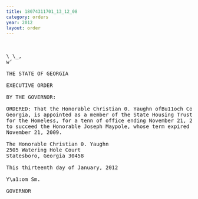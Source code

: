 ```yaml
---
title: 18074311701_13_12_08
category: orders
year: 2012
layout: order
---
```


<pre>   

\ \_,
w‘

THE STATE OF GEORGIA

EXECUTIVE ORDER

BY THE GOVERNOR:

ORDERED: That the Honorable Christian 0. Yaughn ofBu11och County,
Georgia, is appointed as a member of the State Housing Trust Fund
for the Homeless, for a tenn of office ending November 21, 2013,
to succeed the Honorable Joseph Maypole, whose term expired on
November 21, 2009.

The Honorable Christian 0. Yaughn
2505 Watering Hole Court
Statesboro, Georgia 30458

This thirteenth day of January, 2012

Y\a1:om Sm.

GOVERNOR

</pre>
